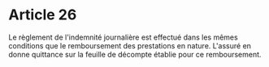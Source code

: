# Article 26

Le règlement de l'indemnité journalière est effectué dans les mêmes conditions que le remboursement des prestations en nature. L'assuré en donne quittance sur la feuille de décompte établie pour ce remboursement.
